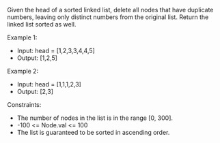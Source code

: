Given the head of a sorted linked list, delete all nodes that have duplicate numbers, leaving only distinct numbers from the original list. Return the linked list sorted as well.

Example 1:


- Input: head = [1,2,3,3,4,4,5]
- Output: [1,2,5]

Example 2:


- Input: head = [1,1,1,2,3]
- Output: [2,3]

Constraints:
- The number of nodes in the list is in the range [0, 300].
- -100 <= Node.val <= 100
- The list is guaranteed to be sorted in ascending order.